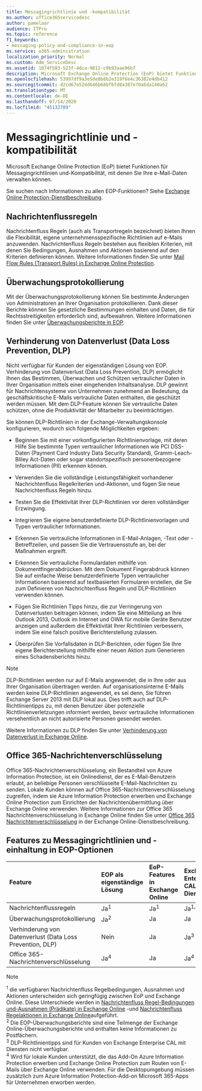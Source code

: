 ```yaml
---
title: Messagingrichtlinie und -kompatibilität
ms.author: office365servicedesc
author: pamelaar
audience: ITPro
ms.topic: reference
f1_keywords:
- messaging-policy-and-compliance-in-eop
ms.service: o365-administration
localization_priority: Normal
ms.custom: Adm_ServiceDesc
ms.assetid: 1074f583-523f-4dca-9012-c9b93aae96b7
description: Microsoft Exchange Online Protection (EoP) bietet Funktionen für Messagingrichtlinien und-Kompatibilität, mit denen Sie Ihre e-Mail-Daten verwalten können.
ms.openlocfilehash: 53997df9a3e5de8b8b2e319f6e4c36382e4db412
ms.sourcegitcommit: d2cd67e52dd646b68bfbfd8a387e70a6da140a62
ms.translationtype: MT
ms.contentlocale: de-DE
ms.lasthandoff: 07/14/2020
ms.locfileid: "45132789"
---
```

# <a name="messaging-policy-and-compliance"></a>Messagingrichtlinie und -kompatibilität

Microsoft Exchange Online Protection (EoP) bietet Funktionen für Messagingrichtlinien und-Kompatibilität, mit denen Sie Ihre e-Mail-Daten verwalten können.

Sie suchen nach Informationen zu allen EOP-Funktionen? Siehe [Exchange Online Protection-Dienstbeschreibung](exchange-online-protection-service-description.md).

## <a name="mail-flow-rules"></a>Nachrichtenflussregeln

Nachrichtenfluss Regeln (auch als Transportregeln bezeichnet) bieten Ihnen die Flexibilität, eigene unternehmensspezifische Richtlinien auf e-Mails anzuwenden. Nachrichtenfluss Regeln bestehen aus flexiblen Kriterien, mit denen Sie Bedingungen, Ausnahmen und Aktionen basierend auf den Kriterien definieren können. Weitere Informationen finden Sie unter [Mail Flow Rules (Transport Rules) in Exchange Online Protection](https://docs.microsoft.com/microsoft-365/security/office-365-security/mail-flow-rules-transport-rules-0).

## <a name="audit-logging"></a>Überwachungsprotokollierung

Mit der Überwachungsprotokollierung können Sie bestimmte Änderungen von Administratoren an Ihrer Organisation protokollieren. Dank dieser Berichte können Sie gesetzliche Bestimmungen einhalten und Daten, die für Rechtsstreitigkeiten erforderlich sind, aufbewahren. Weitere Informationen finden Sie unter [Überwachungsberichte in EOP](https://docs.microsoft.com/microsoft-365/security/office-365-security/auditing-reports-in-eop).

## <a name="data-loss-prevention-dlp"></a>Verhinderung von Datenverlust (Data Loss Prevention, DLP)

Nicht verfügbar für Kunden der eigenständigen Lösung von EOP. Verhinderung von Datenverlust (Data Loss Prevention, DLP) ermöglicht Ihnen das Bestimmen, Überwachen und Schützen vertraulicher Daten in Ihrer Organisation mittels einer eingehenden Inhaltsanalyse. DLP gewinnt für Nachrichtensysteme von Unternehmen zunehmend an Bedeutung, da geschäftskritische E-Mails vertrauliche Daten enthalten, die geschützt werden müssen. Mit dem DLP-Feature können Sie vertrauliche Daten schützen, ohne die Produktivität der Mitarbeiter zu beeinträchtigen.

Sie können DLP-Richtlinien in der Exchange-Verwaltungskonsole konfigurieren, wodurch sich folgende Möglichkeiten ergeben:

- Beginnen Sie mit einer vorkonfigurierten Richtlinienvorlage, mit deren Hilfe Sie bestimmte Typen vertraulicher Informationen wie PCI DSS-Daten (Payment Card Industry Data Security Standard), Gramm-Leach-Bliley Act-Daten oder sogar standortspezifisch personenbezogene Informationen (PII) erkennen können.

- Verwenden Sie die vollständige Leistungsfähigkeit vorhandener Nachrichtenfluss Regelkriterien und-Aktionen, und fügen Sie neue Nachrichtenfluss Regeln hinzu.

- Testen Sie die Effektivität Ihrer DLP-Richtlinien vor deren vollständiger Erzwingung.

- Integrieren Sie eigene benutzerdefinierte DLP-Richtlinienvorlagen und Typen vertraulicher Informationen.

- Erkennen Sie vertrauliche Informationen in E-Mail-Anlagen, -Text oder -Betreffzeilen, und passen Sie die Vertrauensstufe an, bei der Maßnahmen ergreift.

- Erkennen Sie vertrauliche Formulardaten mithilfe von Dokumentfingerabdrücken. Mit dem Dokument Fingerabdruck können Sie auf einfache Weise benutzerdefinierte Typen vertraulicher Informationen basierend auf textbasierten Formularen erstellen, die Sie zum Definieren von Nachrichtenfluss Regeln und DLP-Richtlinien verwenden können.

- Fügen Sie Richtlinien Tipps hinzu, die zur Verringerung von Datenverlusten beitragen können, indem Sie eine Mitteilung an Ihre Outlook 2013, Outlook im Internet und OWA für mobile Geräte Benutzer anzeigen und außerdem die Effektivität Ihrer Richtlinien verbessern, indem Sie eine falsch positive Berichterstellung zulassen.

- Überprüfen Sie Vorfallsdaten in DLP-Berichten, oder fügen Sie Ihre eigene Berichterstellung mithilfe einer neuen Aktion zum Generieren eines Schadensberichts hinzu.

> [!NOTE]
> DLP-Richtlinien werden nur auf E-Mails angewendet, die in Ihre oder aus Ihrer Organisation übertragen werden. Auf organisationsinterne E-Mails werden keine DLP-Richtlinien angewendet, es sei denn, Sie führen Exchange Server 2013 mit DLP lokal aus. Dies trifft auch auf DLP-Richtlinientipps zu, mit denen Benutzer über potenzielle Richtlinienverletzungen informiert werden, bevor vertrauliche Informationen versehentlich an nicht autorisierte Personen gesendet werden.

Weitere Informationen zu DLP finden Sie unter [Verhinderung von Datenverlust in Exchange Online](https://docs.microsoft.com/exchange/security-and-compliance/data-loss-prevention/data-loss-prevention).

## <a name="office-365-message-encryption"></a>Office 365-Nachrichtenverschlüsselung

Office 365-Nachrichtenverschlüsselung, ein Bestandteil von Azure Information Protection, ist ein Onlinedienst, der es E-Mail-Benutzern erlaubt, an beliebige Personen verschlüsselte E-Mail-Nachrichten zu senden. Lokale Kunden können auf Office 365-Nachrichtenverschlüsselung zugreifen, indem sie Azure Information Protection erwerben und Exchange Online Protection zum Einrichten der Nachrichtenübermittlung über Exchange Online verwenden. Weitere Informationen zur Office 365 Nachrichtenverschlüsselung in Exchange Online finden Sie unter [Office 365 Nachrichtenverschlüsselung](../exchange-online-service-description/message-policy-and-compliance.md#office-365-message-encryption) in der Exchange Online-Dienstbeschreibung.

## <a name="messaging-policy-and-compliance-features-across-eop-options"></a>Features zu Messagingrichtlinien und -einhaltung in EOP-Optionen

|**Feature**|**EOP als eigenständige Lösung**|**EoP-Features in <br/> Exchange Online**|**Exchange Enterprise <br/> CAL mit Diensten**|
|:-----|:-----|:-----|:-----|
|Nachrichtenflussregeln|Ja<sup>1</sup>|Ja<sup>1</sup>|Ja<sup>1, 3</sup>|
|Überwachungsprotokollierung|Ja<sup>2</sup>|Ja|Ja|
|Verhinderung von Datenverlust (Data Loss Prevention, DLP)|Nein|Ja|Ja<sup>3</sup>|
|Office 365-Nachrichtenverschlüsselung|Ja<sup>4</sup>|Ja|Ja<sup>4</sup>|

> [!NOTE]
> <sup>1</sup> die verfügbaren Nachrichtenfluss Regelbedingungen, Ausnahmen und Aktionen unterscheiden sich geringfügig zwischen EoP und Exchange Online. Diese Unterschiede werden in [Nachrichtenfluss Regel-Bedingungen und-Ausnahmen (Prädikate) in Exchange Online](https://docs.microsoft.com/Exchange/security-and-compliance/mail-flow-rules/conditions-and-exceptions) -und [Nachrichtenfluss Regelaktionen in Exchange Online](https://docs.microsoft.com/Exchange/security-and-compliance/mail-flow-rules/mail-flow-rule-actions)aufgeführt. <br/>
> <sup>2</sup> Die EOP-Überwachungsberichte sind eine Teilmenge der Exchange Online-Überwachungsberichte und enthalten keine Informationen zu Postfächern. <br/>
> <sup>3</sup> DLP-Richtlinientipps sind für Kunden von Exchange Enterprise CAL mit Diensten nicht verfügbar. <br/>
> <sup>4</sup> Wird für lokale Kunden unterstützt, die das Add-On Azure Information Protection erwerben und Exchange Online Protection zum Routen von E-Mails über Exchange Online verwenden. Für die Desktopumgebung müssen zusätzlich zum Azure Information Protection-Add-on Microsoft 365-Apps für Unternehmen erworben werden. <br/>
